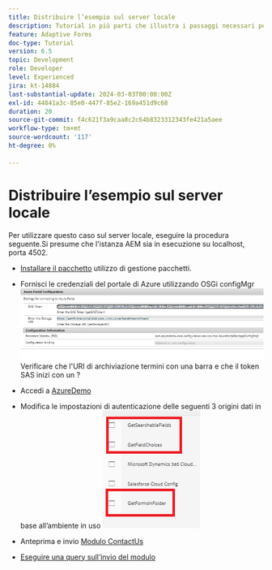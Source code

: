 ```yaml
---
title: Distribuire l’esempio sul server locale
description: Tutorial in più parti che illustra i passaggi necessari per eseguire query sugli invii di moduli memorizzati nel portale di Azure
feature: Adaptive Forms
doc-type: Tutorial
version: 6.5
topic: Development
role: Developer
level: Experienced
jira: kt-14884
last-substantial-update: 2024-03-03T00:00:00Z
exl-id: 44841a3c-85e0-447f-85e2-169a451d9c68
duration: 20
source-git-commit: f4c621f3a9caa8c2c64b8323312343fe421a5aee
workflow-type: tm+mt
source-wordcount: '117'
ht-degree: 0%

---
```


# Distribuire l’esempio sul server locale

Per utilizzare questo caso sul server locale, eseguire la procedura seguente.Si presume che l&#39;istanza AEM sia in esecuzione su localhost, porta 4502.

* [Installare il pacchetto](assets/azuredemo.all-1.0.0-SNAPSHOT.zip) utilizzo di gestione pacchetti.

* Fornisci le credenziali del portale di Azure utilizzando OSGi configMgr
  ![azure-portal](assets/azure-portal-config.png)
Verificare che l&#39;URI di archiviazione termini con una barra e che il token SAS inizi con un ?
* Accedi a [AzureDemo](http://localhost:4502/libs/fd/fdm/gui/components/admin/fdmcloudservice/fdm.html/conf/azuredemo)

* Modifica le impostazioni di autenticazione delle seguenti 3 origini dati in base all’ambiente in uso
  ![origini dati](assets/fdm-data-sources.png)

* Anteprima e invio [Modulo ContactUs](http://localhost:4502/content/dam/formsanddocuments/azureportal/contactus/jcr:content?wcmmode=disabled)

* [Eseguire una query sull’invio del modulo](http://localhost:4502/content/dam/formsanddocuments/azureportal/queryformsubmissions/jcr:content?wcmmode=disabled)
